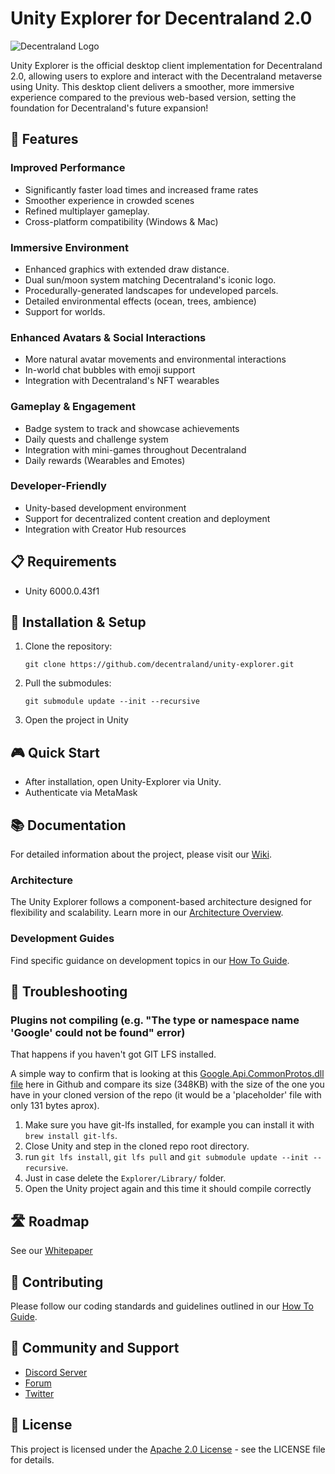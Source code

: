 # Unity Explorer for Decentraland 2.0

![Decentraland Logo](https://decentraland.org/images/logo.png)

Unity Explorer is the official desktop client implementation for Decentraland 2.0, allowing users to explore and interact with the Decentraland metaverse using Unity. This desktop client delivers a smoother, more immersive experience compared to the previous web-based version, setting the foundation for Decentraland's future expansion!

## 🌟 Features

### Improved Performance
- Significantly faster load times and increased frame rates
- Smoother experience in crowded scenes
- Refined multiplayer gameplay.
- Cross-platform compatibility (Windows & Mac)

### Immersive Environment
- Enhanced graphics with extended draw distance.
- Dual sun/moon system matching Decentraland's iconic logo.
- Procedurally-generated landscapes for undeveloped parcels.
- Detailed environmental effects (ocean, trees, ambience)
- Support for worlds.

### Enhanced Avatars & Social Interactions
- More natural avatar movements and environmental interactions
- In-world chat bubbles with emoji support
- Integration with Decentraland's NFT wearables

### Gameplay & Engagement
- Badge system to track and showcase achievements
- Daily quests and challenge system
- Integration with mini-games throughout Decentraland
- Daily rewards (Wearables and Emotes)

### Developer-Friendly
- Unity-based development environment
- Support for decentralized content creation and deployment
- Integration with Creator Hub resources

## 📋 Requirements

- Unity 6000.0.43f1

## 🚀 Installation & Setup

1. Clone the repository:
   ```
   git clone https://github.com/decentraland/unity-explorer.git
   ```

2. Pull the submodules:
   ```
   git submodule update --init --recursive
   ```

3. Open the project in Unity

## 🎮 Quick Start

- After installation, open Unity-Explorer via Unity.
- Authenticate via MetaMask

## 📚 Documentation

For detailed information about the project, please visit our [Wiki](https://github.com/decentraland/unity-explorer/wiki).

### Architecture

The Unity Explorer follows a component-based architecture designed for flexibility and scalability. Learn more in our [Architecture Overview](https://github.com/decentraland/unity-explorer/wiki/Architecture-Overview).

### Development Guides

Find specific guidance on development topics in our [How To Guide](https://github.com/decentraland/unity-explorer/wiki/How-To).

## 🔧 Troubleshooting

### Plugins not compiling (e.g. "The type or namespace name 'Google' could not be found" error)

That happens if you haven't got GIT LFS installed. 

A simple way to confirm that is looking at this [Google.Api.CommonProtos.dll file](https://github.com/decentraland/unity-explorer/blob/50ddf83a3ff7eb76c6036904390d3298a24e2f88/Explorer/Assets/Protocol/Plugins/Google.Api.CommonProtos.dll) here in Github and compare its size (348KB) with the size of the one you have in your cloned version of the repo (it would be a 'placeholder' file with only 131 bytes aprox).

1. Make sure you have git-lfs installed, for example you can install it with `brew install git-lfs`.
2. Close Unity and step in the cloned repo root directory.
3. run `git lfs install`, `git lfs pull` and `git submodule update --init --recursive`.
4. Just in case delete the `Explorer/Library/` folder.
5. Open the Unity project again and this time it should compile correctly

## 🛣️ Roadmap

See our [Whitepaper](https://decentraland.org/blog/announcements/decentralands-white-paper-2-0)

## 👥 Contributing

Please follow our coding standards and guidelines outlined in our [How To Guide](https://github.com/decentraland/unity-explorer/wiki/How-To).

## 🤝 Community and Support

- [Discord Server](https://discord.gg/decentraland)
- [Forum](https://forum.decentraland.org/)
- [Twitter](https://twitter.com/decentraland)

## 📜 License

This project is licensed under the [Apache 2.0 License](LICENSE.md) - see the LICENSE file for details.
